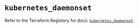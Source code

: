 # `kubernetes_daemonset`

Refer to the Terraform Registory for docs: [`kubernetes_daemonset`](https://registry.terraform.io/providers/hashicorp/kubernetes/2.20.0/docs/resources/daemonset).
